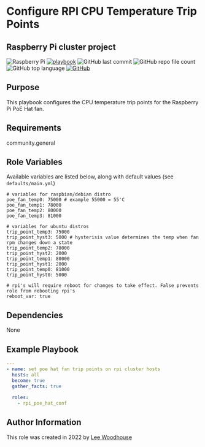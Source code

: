 # Configure RPI CPU Temperature Trip Points
## Raspberry Pi cluster project
![Raspberry Pi](https://img.shields.io/badge/-Raspberry%20Pi-C51A4A?style=flat&logo=Raspberry-Pi)
[![playbook](https://img.shields.io/badge/Ansible%20Playbook-grey?stype=flat&logo=ansible&logoColor=EE0000)](site.yml)
![GitHub last commit](https://img.shields.io/github/last-commit/lpwoodhouse/rpi_poe_hat_conf)
![GitHub repo file count](https://img.shields.io/github/directory-file-count/lpwoodhouse/rpi_poe_hat_conf)
![GitHub top language](https://img.shields.io/github/languages/top/lpwoodhouse/rpi_poe_hat_conf)
[![GitHub](https://img.shields.io/github/license/lpwoodhouse/rpi_poe_hat_conf)](LICENSE)
## Purpose

This playbook configures the CPU temperature trip points for the Raspberry Pi PoE Hat fan.

## Requirements

community.general

## Role Variables

Available variables are listed below, along with default values (see ```defaults/main.yml```)
```shell
# variables for raspbian/debian distro
poe_fan_temp0: 75000 # example 55000 = 55'C
poe_fan_temp1: 78000
poe_fan_temp2: 80000
poe_fan_temp3: 81000

# variables for ubuntu distros
trip_point_temp3: 75000
trip_point_hyst3: 5000 # hysterisis value determines the temp when fan rpm changes down a state
trip_point_temp2: 78000
trip_point_hyst2: 2000
trip_point_temp1: 80000
trip_point_hyst1: 2000
trip_point_temp0: 81000
trip_point_hyst0: 5000

# rpi's will require reboot for changes to take effect. False prevents role from rebooting rpi's
reboot_var: true
```
## Dependencies

None

## Example Playbook
```yaml
---
- name: set poe hat fan trip points on rpi cluster hosts
  hosts: all
  become: true
  gather_facts: true
   
  roles:
    - rpi_poe_hat_conf
```

## Author Information

This role was created in 2022 by [Lee Woodhouse](https://www.leewoodhouse.com/)
